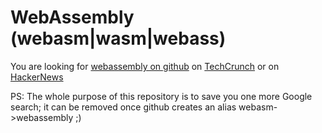 # WebAssembly (webasm|wasm|webass)
You are looking for [webassembly on github](https://github.com/WebAssembly/design)
 on [TechCrunch](http://techcrunch.com/2015/06/17/google-microsoft-mozilla-and-others-team-up-to-launch-webassembly-a-new-binary-format-for-the-web/) or on [HackerNews](https://hn.algolia.com/?query=webassembly&sort=byPopularity&prefix&page=0&dateRange=all&type=story)

 PS: The whole purpose of this repository is to save you one more Google search;
  it can be removed once github creates an alias webasm->webassembly ;)
